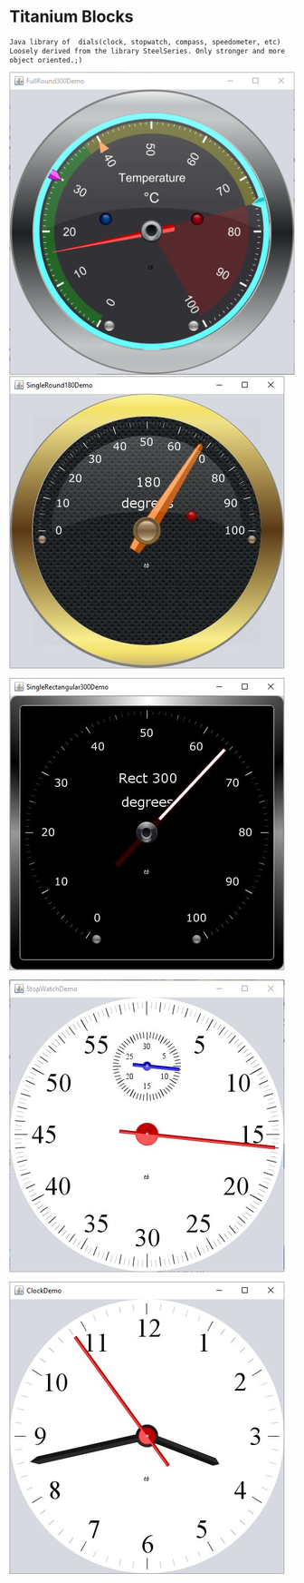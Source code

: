 # Titanium Blocks
    Java library of  dials(clock, stopwatch, compass, speedometer, etc)
    Loosely derived from the library SteelSeries. Only stronger and more object oriented.;)

![](https://github.com/tonybeckett/TitaniumBlocks/blob/master/src/us/jaba/titaniumblocks/swing/demos/images/FullRound300.PNG)
![](https://github.com/tonybeckett/TitaniumBlocks/blob/master/src/us/jaba/titaniumblocks/swing/demos/images/SingleRound180Demo.JPG)

![](https://github.com/tonybeckett/TitaniumBlocks/blob/master/src/us/jaba/titaniumblocks/swing/demos/images/Rect300.JPG)

![](https://github.com/tonybeckett/TitaniumBlocks/blob/master/src/us/jaba/titaniumblocks/swing/demos/images/StopWatchDemo.JPG)

![](https://github.com/tonybeckett/TitaniumBlocks/blob/master/src/us/jaba/titaniumblocks/swing/demos/images/ClockDemo.JPG)

 
